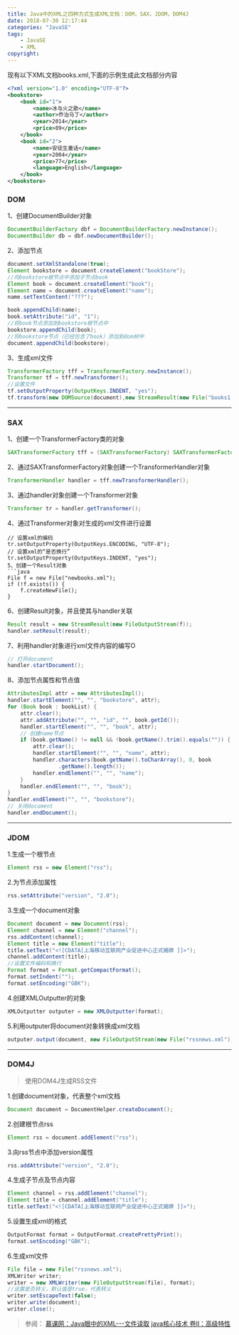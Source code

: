```yaml
---
title: Java中的XML之四种方式生成XML文档：DOM，SAX，JDOM，DOM4J
date: 2018-07-30 12:17:44
categories: "JavaSE"
tags:
    - JavaSE
    - XML
copyright:
---
```

现有以下XML文档books.xml,下面的示例生成此文档部分内容
```XML
<?xml version="1.0" encoding="UTF-8"?>
<bookstore>
	<book id="1">
		<name>冰与火之歌</name>
		<author>乔治马丁</author>
		<year>2014</year>
		<price>89</price>
	</book>
	<book id="2">
		<name>安徒生童话</name>
		<year>2004</year>
		<price>77</price>
		<language>English</language>
	</book>
</bookstore>
```
### DOM
1、创建DocumentBuilder对象
```java
DocumentBuilderFactory dbf = DocumentBuilderFactory.newInstance();
DocumentBuilder db = dbf.newDocumentBuilder();
```
2、添加节点
```java
document.setXmlStandalone(true);
Element bookstore = document.createElement("bookStore");
//向bookstore根节点中添加子节点book
Element book = document.createElement("book");
Element name = document.createElement("name");
name.setTextContent("???");

book.appendChild(name);
book.setAttribute("id", "1");
//将book节点添加到bookstore根节点中
bookstore.appendChild(book);
//将bookstore节点（已经包含了book）添加到dom树中
document.appendChild(bookstore);
```
3、生成xml文件
```java
TransformerFactory tff = TransformerFactory.newInstance();
Transformer tf = tff.newTransformer();
//设置文件
tf.setOutputProperty(OutputKeys.INDENT, "yes");
tf.transform(new DOMSource(document),new StreamResult(new File("books1.xml")));
```
----
### SAX
1、创建一个TransformerFactory类的对象
```java
SAXTransformerFactory tff = (SAXTransformerFactory) SAXTransformerFactory.newsInstance();
```
2、通过SAXTransformerFactory对象创建一个TransformerHandler对象
```java
TransformerHandler handler = tff.newTransformerHandler();
```
3、通过handler对象创建一个Transformer对象
```java
Transformer tr = handler.getTransformer();
```
4、通过Transformer对象对生成的xml文件进行设置
```
// 设置xml的编码
tr.setOutputProperty(OutputKeys.ENCODING, "UTF-8");
// 设置xml的“是否换行”
tr.setOutputProperty(OutputKeys.INDENT, "yes");
5、创建一个Result对象
```java
File f = new File("newbooks.xml");
if (!f.exists()) {
    f.createNewFile();
}
```
6、创建Result对象，并且使其与handler关联
```java
Result result = new StreamResult(new FileOutputStream(f));
handler.setResult(result);
```
7、利用handler对象进行xml文件内容的编写O
```java
// 打开document
handler.startDocument();
```
8、添加节点属性和节点值
```java
AttributesImpl attr = new AttributesImpl();
handler.startElement("", "", "bookstore", attr);
for (Book book : bookList) {
    attr.clear();
    attr.addAttribute("", "", "id", "", book.getId());
    handler.startElement("", "", "book", attr);
    // 创建name节点
    if (book.getName() != null && !book.getName().trim().equals("")) {
        attr.clear();
        handler.startElement("", "", "name", attr);
        handler.characters(book.getName().toCharArray(), 0, book
                .getName().length());
        handler.endElement("", "", "name");
    }
    handler.endElement("", "", "book");
}
handler.endElement("", "", "bookstore");
// 关闭document
handler.endDocument();
```
----
### JDOM
1.生成一个根节点
```java
Element rss = new Element("rss");
```
2.为节点添加属性
```java
rss.setAttribute("version", "2.0");
```
3.生成一个document对象
```java
Document document = new Document(rss);
Element channel = new Element("channel");
rss.addContent(channel);
Element title = new Element("title");
title.setText("<![CDATA[上海移动互联网产业促进中心正式揭牌 ]]>");
channel.addContent(title);
//设置文件编码和换行
Format format = Format.getCompactFormat();
format.setIndent("");
format.setEncoding("GBK");
```
4.创建XMLOutputter的对象
```java
XMLOutputter outputer = new XMLOutputter(format);
```
5.利用outputer将document对象转换成xml文档
```java
outputer.output(document, new FileOutputStream(new File("rssnews.xml")));
```
----
### DOM4J

>使用DOM4J生成RSS文件

1.创建document对象，代表整个xml文档
```java
Document document = DocumentHelper.createDocument();
```
2.创建根节点rss
```java
Element rss = document.addElement("rss");
```
3.向rss节点中添加version属性
```java
rss.addAttribute("version", "2.0");
```
4.生成子节点及节点内容
```java
Element channel = rss.addElement("channel");
Element title = channel.addElement("title");
title.setText("<![CDATA[上海移动互联网产业促进中心正式揭牌 ]]>");
```
5.设置生成xml的格式
```java
OutputFormat format = OutputFormat.createPrettyPrint();
format.setEncoding("GBK");
```
6.生成xml文件
```java
File file = new File("rssnews.xml");
XMLWriter writer;
writer = new XMLWriter(new FileOutputStream(file), format);
//设置是否转义，默认值是true，代表转义
writer.setEscapeText(false);
writer.write(document);
writer.close();
```

> 参阅：
  [慕课网：Java眼中的XML---文件读取](https://www.imooc.com/learn/171)
  [java核心技术 卷II：高级特性](http://product.dangdang.com/25171892.html)